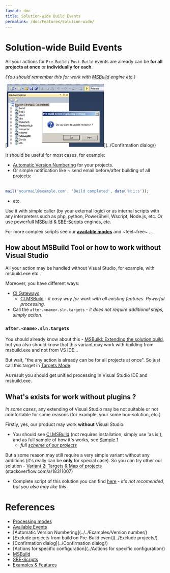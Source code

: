 ```yaml
---
layout: doc
title: Solution-wide Build Events
permalink: /doc/Features/Solution-wide/
---
```

# Solution-wide Build Events

All your actions for `Pre-Build` / `Post-Build` events are already can be **for all projects at once** or **individually for each**. 

*(You should remember this for work with [MSBuild](../../Scripts/MSBuild/) engine etc.)*

[![](../../Resources/examples/obsolete/vbs_ext.jpg)](../Confirmation dialog/)

It should be useful for most cases, for example: 

* [Automatic Version Numbering](../../Examples/Version/) for your projects.
* Or simple notification like ~ send email before/after building of all projects:

```php 

mail('yourmail@example.com', 'Build completed', date('H:i:s'));
```
* etc.

Use it with simple caller (by your external logic) or as internal scripts with any interpreters such as php, python, PowerShell, Wscript, Node.js, etc.
Or use powerfull [MSBuild](../../Scripts/MSBuild/) & [SBE-Scripts](../../Scripts/SBE-Scripts/) engines, etc.

For more complex scripts see our **[available modes](../../Modes/)** and ~feel~free~ ...

## How about MSBuild Tool or how to work without Visual Studio

All your action may be handled without Visual Studio, for example, with msbuild.exe etc. 

Moreover, you have different ways:

* [CI Gateways](../../CI/)
    * [CI.MSBuild](../CI/CI.MSBuild/) - *it easy way for work with all existing features. Powerful processing.*
* Call the `after.<name>.sln.targets` - *it does not require additional steps, simply action.*

### `after.<name>.sln.targets`

You should already know about this - [MSBuild: Extending the solution build](http://sedodream.com/2010/10/22/MSBuildExtendingTheSolutionBuild.aspx), 
but you also should know that this variant may work with building from msbuild.exe and not from VS IDE...

But wait, "the any action is already can be for all projects at once". So just call this target in [Targets Mode](../../Modes/Targets/).

As result you should get unified processing in Visual Studio IDE and msbuild.exe.

## What's exists for work without plugins ?

*In some cases*, any extending of Visual Studio may be not suitable or not comfortable for some reasons (for example, your some box-solution, etc.)

Firstly, yes, our product may work **without** Visual Studio. 

* You should see [CI.MSBuild](../../CI/CI.MSBuild/) (not requires installation, simply use 'as is'), and as full sample of how it's works, see [Sample 1](../../Examples/Demo/#sample-1)
    * *full [scheme of our projects](../../Scheme/)*

But a some reason may still require a very simple variant without any additions (it's really can be **only** for special case). So you can try other our solution - [Variant 2: Targets & Map of projects](http://stackoverflow.com/a/18311007) (stackoverflow.com/a/18311007)

* Complete script of this solution you can find [here](https://gist.github.com/3F/a77129e3978841241927) - *it's not recomended, but you also may like this*.


# References

* [Processing modes](../../Modes/)
* [Available Events](../../Events/)
* [Automatic Version Numbering](../../Examples/Version number/)
* [Exclude projects from build on Pre-Build event](../Exclude projects/)
* [Confirmation dialog](../Confirmation dialog/)
* [Actions for specific configuration](../Actions for specific configuration/)
* [MSBuild](../../Scripts/MSBuild/)
* [SBE-Scripts](../../Scripts/SBE-Scripts/)
* [Examples & Features](../../Examples/)